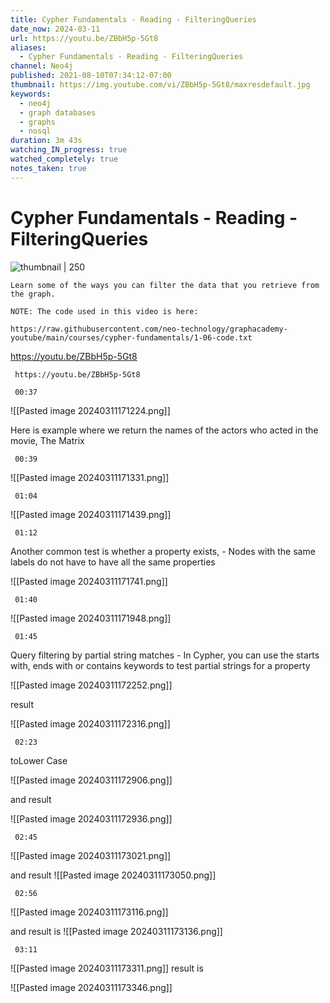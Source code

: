 ```yaml
---
title: Cypher Fundamentals - Reading - FilteringQueries
date_now: 2024-03-11
url: https://youtu.be/ZBbH5p-5Gt8
aliases:
  - Cypher Fundamentals - Reading - FilteringQueries
channel: Neo4j
published: 2021-08-10T07:34:12-07:00
thumbnail: https://img.youtube.com/vi/ZBbH5p-5Gt8/maxresdefault.jpg
keywords:
  - neo4j
  - graph databases
  - graphs
  - nosql
duration: 3m 43s
watching_IN_progress: true
watched_completely: true
notes_taken: true
---
```



# Cypher Fundamentals - Reading - FilteringQueries



![thumbnail | 250](https://img.youtube.com/vi/ZBbH5p-5Gt8/maxresdefault.jpg)



```
Learn some of the ways you can filter the data that you retrieve from the graph.

NOTE: The code used in this video is here:

https://raw.githubusercontent.com/neo-technology/graphacademy-youtube/main/courses/cypher-fundamentals/1-06-code.txt
```




https://youtu.be/ZBbH5p-5Gt8



```timestamp-url 
 https://youtu.be/ZBbH5p-5Gt8
 ```

```timestamp 
 00:37
 ```

![[Pasted image 20240311171224.png]]

Here is example where we return the names of the actors
who acted in the movie, The Matrix
```timestamp 
 00:39
 ```

![[Pasted image 20240311171331.png]]

```timestamp 
 01:04
 ```

![[Pasted image 20240311171439.png]]

```timestamp 
 01:12
 ```

Another common test is whether a property exists, 
	- Nodes with the same labels do not have to have all the same properties

![[Pasted image 20240311171741.png]]


```timestamp 
 01:40
 ```

![[Pasted image 20240311171948.png]]

```timestamp 
 01:45
 ```

Query filtering by partial string matches
	- In Cypher, you can use the starts with, ends with or contains keywords to test partial strings for a property

![[Pasted image 20240311172252.png]]

result 

![[Pasted image 20240311172316.png]]

```timestamp 
 02:23
 ```

toLower Case

![[Pasted image 20240311172906.png]]

and result

![[Pasted image 20240311172936.png]]

```timestamp 
 02:45
 ```

![[Pasted image 20240311173021.png]]

and result
![[Pasted image 20240311173050.png]]


```timestamp 
 02:56
 ```

![[Pasted image 20240311173116.png]]

and result is 
![[Pasted image 20240311173136.png]]

```timestamp 
 03:11
 ```

![[Pasted image 20240311173311.png]]
result is 

![[Pasted image 20240311173346.png]]


